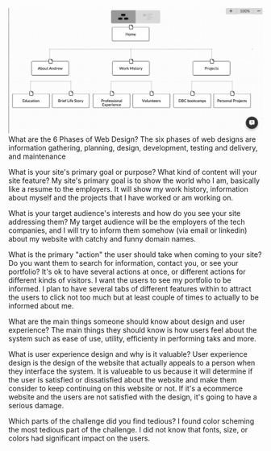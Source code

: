 ![Site Map](./site-map.png)
What are the 6 Phases of Web Design?
The six phases of web designs are information gathering, planning, design, development, testing and delivery, and maintenance

What is your site's primary goal or purpose? What kind of content will your site feature?
My site's primary goal is to show the world who I am, basically like a resume to the employers.  It will show my work history, information about myself and the projects that I have worked or am working on.

What is your target audience's interests and how do you see your site addressing them?
My target audience will be the employers of the tech companies, and I will try to inform them somehow (via email or linkedin) about my website with catchy and funny domain names. 

What is the primary "action" the user should take when coming to your site? Do you want them to search for information, contact you, or see your portfolio? It's ok to have several actions at once, or different actions for different kinds of visitors.
I want the users to see my portfolio to be informed.  I plan to have several tabs of different features within to attract the users to click not too much but at least couple of times to actually to be informed about me.

What are the main things someone should know about design and user experience?
The main things they should know is how users feel about the system such as ease of use, utility, efficienty in performing taks and more.

What is user experience design and why is it valuable? 
User experience design is the design of the website that actually appeals to a person when they interface the system.  It is valueable to us because it will determine if the user is satisfied or dissatisfied about the website and make them consider to keep continuing on this website or not.  If it's a ecommerce website and the users are not satisfied with the design, it's going to have a serious damage.

Which parts of the challenge did you find tedious?
I found color scheming the most tedious part of the challenge.  I did not know that fonts, size, or colors had significant impact on the users.